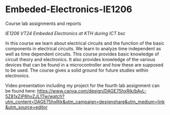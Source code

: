 # Embeded-Electronics-IE1206
Course lab assignments and reports

*IE1206 VT24 Embeded Electronics at KTH during ICT bsc*

In this course we learn about electrical circuits and the function of the basic components in electrical circuits. We learn to analyze time independent as well as time dependent circuits. This course provides basic knowledge of circuit theory and electronics. It also provides knowledge of the various devices that can be found in a microcontroller and how these are supposed to be used. The course gives a solid ground for future studies within electronics.

Video presentation including my project for the fourth lab assignment can be found here:
https://www.canva.com/design/DAGE75hxRik/bAyL-5Z81xZiP6hvZJL1Tw/watch?utm_content=DAGE75hxRik&utm_campaign=designshare&utm_medium=link&utm_source=editor
